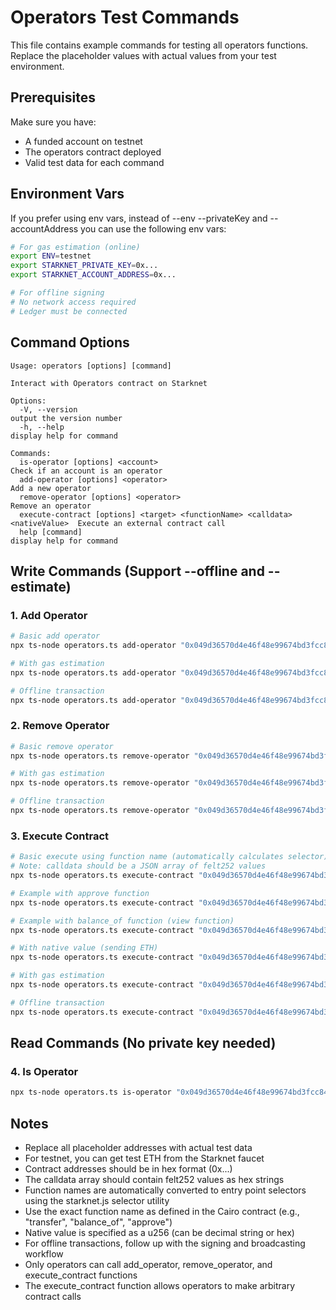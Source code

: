 # Operators Test Commands

This file contains example commands for testing all operators functions. Replace the placeholder values with actual values from your test environment.

## Prerequisites

Make sure you have:
- A funded account on testnet
- The operators contract deployed
- Valid test data for each command

## Environment Vars

If you prefer using env vars, instead of --env --privateKey and --accountAddress you can use the following env vars:

```bash
# For gas estimation (online)
export ENV=testnet
export STARKNET_PRIVATE_KEY=0x...
export STARKNET_ACCOUNT_ADDRESS=0x...

# For offline signing
# No network access required
# Ledger must be connected
```

## Command Options

```
Usage: operators [options] [command]

Interact with Operators contract on Starknet

Options:
  -V, --version                                                                output the version number
  -h, --help                                                                   display help for command

Commands:
  is-operator [options] <account>                                              Check if an account is an operator
  add-operator [options] <operator>                                            Add a new operator
  remove-operator [options] <operator>                                         Remove an operator
  execute-contract [options] <target> <functionName> <calldata> <nativeValue>  Execute an external contract call
  help [command]                                                               display help for command
```

## Write Commands (Support --offline and --estimate)

### 1. Add Operator

```bash
# Basic add operator
npx ts-node operators.ts add-operator "0x049d36570d4e46f48e99674bd3fcc84644ddd6b96f7c741b1562b82f9e004dc7" --env testnet --privateKey $STARKNET_PRIVATE_KEY --accountAddress $STARKNET_ACCOUNT_ADDRESS

# With gas estimation
npx ts-node operators.ts add-operator "0x049d36570d4e46f48e99674bd3fcc84644ddd6b96f7c741b1562b82f9e004dc7" --env testnet --privateKey $STARKNET_PRIVATE_KEY --accountAddress $STARKNET_ACCOUNT_ADDRESS --estimate

# Offline transaction
npx ts-node operators.ts add-operator "0x049d36570d4e46f48e99674bd3fcc84644ddd6b96f7c741b1562b82f9e004dc7" --env testnet --offline
```

### 2. Remove Operator

```bash
# Basic remove operator
npx ts-node operators.ts remove-operator "0x049d36570d4e46f48e99674bd3fcc84644ddd6b96f7c741b1562b82f9e004dc7" --env testnet --privateKey $STARKNET_PRIVATE_KEY --accountAddress $STARKNET_ACCOUNT_ADDRESS

# With gas estimation
npx ts-node operators.ts remove-operator "0x049d36570d4e46f48e99674bd3fcc84644ddd6b96f7c741b1562b82f9e004dc7" --env testnet --privateKey $STARKNET_PRIVATE_KEY --accountAddress $STARKNET_ACCOUNT_ADDRESS --estimate

# Offline transaction
npx ts-node operators.ts remove-operator "0x049d36570d4e46f48e99674bd3fcc84644ddd6b96f7c741b1562b82f9e004dc7" --env testnet --offline
```

### 3. Execute Contract

```bash
# Basic execute using function name (automatically calculates selector)
# Note: calldata should be a JSON array of felt252 values
npx ts-node operators.ts execute-contract "0x049d36570d4e46f48e99674bd3fcc84644ddd6b96f7c741b1562b82f9e004dc7" "transfer" '["0x6789abcdef", "0x1000", "0x0"]' "0" --env testnet --privateKey $STARKNET_PRIVATE_KEY --accountAddress $STARKNET_ACCOUNT_ADDRESS

# Example with approve function
npx ts-node operators.ts execute-contract "0x049d36570d4e46f48e99674bd3fcc84644ddd6b96f7c741b1562b82f9e004dc7" "approve" '["0x6789abcdef", "0x1000", "0x0"]' "0" --env testnet --privateKey $STARKNET_PRIVATE_KEY --accountAddress $STARKNET_ACCOUNT_ADDRESS

# Example with balance_of function (view function)
npx ts-node operators.ts execute-contract "0x049d36570d4e46f48e99674bd3fcc84644ddd6b96f7c741b1562b82f9e004dc7" "balance_of" '["0x6789abcdef"]' "0" --env testnet --privateKey $STARKNET_PRIVATE_KEY --accountAddress $STARKNET_ACCOUNT_ADDRESS

# With native value (sending ETH)
npx ts-node operators.ts execute-contract "0x049d36570d4e46f48e99674bd3fcc84644ddd6b96f7c741b1562b82f9e004dc7" "deposit" '[]' "1000000000000000000" --env testnet --privateKey $STARKNET_PRIVATE_KEY --accountAddress $STARKNET_ACCOUNT_ADDRESS

# With gas estimation
npx ts-node operators.ts execute-contract "0x049d36570d4e46f48e99674bd3fcc84644ddd6b96f7c741b1562b82f9e004dc7" "transfer" '["0x123", "0x1000", "0x0"]' "0" --env testnet --privateKey $STARKNET_PRIVATE_KEY --accountAddress $STARKNET_ACCOUNT_ADDRESS --estimate

# Offline transaction
npx ts-node operators.ts execute-contract "0x049d36570d4e46f48e99674bd3fcc84644ddd6b96f7c741b1562b82f9e004dc7" "transfer" '["0x123", "0x1000", "0x0"]' "0" --env testnet --offline
```

## Read Commands (No private key needed)

### 4. Is Operator

```bash
npx ts-node operators.ts is-operator "0x049d36570d4e46f48e99674bd3fcc84644ddd6b96f7c741b1562b82f9e004dc7" --env testnet
```

## Notes

- Replace all placeholder addresses with actual test data
- For testnet, you can get test ETH from the Starknet faucet
- Contract addresses should be in hex format (0x...)
- The calldata array should contain felt252 values as hex strings
- Function names are automatically converted to entry point selectors using the starknet.js selector utility
- Use the exact function name as defined in the Cairo contract (e.g., "transfer", "balance_of", "approve")
- Native value is specified as a u256 (can be decimal string or hex)
- For offline transactions, follow up with the signing and broadcasting workflow
- Only operators can call add_operator, remove_operator, and execute_contract functions
- The execute_contract function allows operators to make arbitrary contract calls

